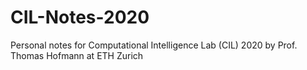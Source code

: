 # CIL-Notes-2020
Personal notes for Computational Intelligence Lab (CIL) 2020 by Prof. Thomas Hofmann at ETH Zurich
